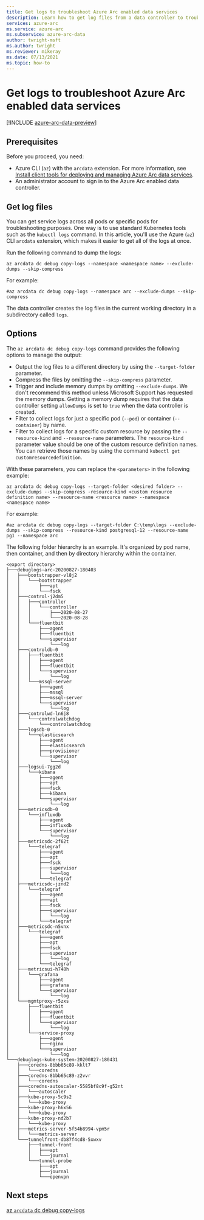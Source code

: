 ```yaml
---
title: Get logs to troubleshoot Azure Arc enabled data services
description: Learn how to get log files from a data controller to troubleshoot Azure Arc enabled data services.
services: azure-arc
ms.service: azure-arc
ms.subservice: azure-arc-data
author: twright-msft
ms.author: twright
ms.reviewer: mikeray
ms.date: 07/13/2021
ms.topic: how-to
---
```


# Get logs to troubleshoot Azure Arc enabled data services

[!INCLUDE [azure-arc-data-preview](../../../includes/azure-arc-data-preview.md)]

## Prerequisites

Before you proceed, you need:

* Azure CLI (`az`) with the `arcdata` extension. For more information, see [Install client tools for deploying and managing Azure Arc data services](./install-client-tools.md).
* An administrator account to sign in to the Azure Arc enabled data controller.

## Get log files

You can get service logs across all pods or specific pods for troubleshooting purposes. One way is to use standard Kubernetes tools such as the `kubectl logs` command. In this article, you'll use the Azure (`az`) CLI `arcdata` extension, which makes it easier to get all of the logs at once.

Run the following command to dump the logs:

   ```console
   az arcdata dc debug copy-logs --namespace <namespace name> --exclude-dumps --skip-compress
   ```

   For example:

   ```console
   #az arcdata dc debug copy-logs --namespace arc --exclude-dumps --skip-compress
   ```

The data controller creates the log files in the current working directory in a subdirectory called `logs`. 

## Options

The `az arcdata dc debug copy-logs` command provides the following options to manage the output:

* Output the log files to a different directory by using the `--target-folder` parameter.
* Compress the files by omitting the `--skip-compress` parameter.
* Trigger and include memory dumps by omitting `--exclude-dumps`. We don't recommend this method unless Microsoft Support has requested the memory dumps. Getting a memory dump requires that the data controller setting `allowDumps` is set to `true` when the data controller is created.
* Filter to collect logs for just a specific pod (`--pod`) or container (`--container`) by name.
* Filter to collect logs for a specific custom resource by passing the `--resource-kind` and `--resource-name` parameters. The `resource-kind` parameter value should be one of the custom resource definition names. You can retrieve those names by using the command `kubectl get customresourcedefinition`.

With these parameters, you can replace the `<parameters>` in the following example: 

```azurecli
az arcdata dc debug copy-logs --target-folder <desired folder> --exclude-dumps --skip-compress -resource-kind <custom resource definition name> --resource-name <resource name> --namespace <namespace name>
```

For example:

```console
#az arcdata dc debug copy-logs --target-folder C:\temp\logs --exclude-dumps --skip-compress --resource-kind postgresql-12 --resource-name pg1 --namespace arc
```

The following folder hierarchy is an example. It's organized by pod name, then container, and then by directory hierarchy within the container.

```output
<export directory>
├───debuglogs-arc-20200827-180403
│   ├───bootstrapper-vl8j2
│   │   └───bootstrapper
│   │       ├───apt
│   │       └───fsck
│   ├───control-j2dm5
│   │   ├───controller
│   │   │   └───controller
│   │   │       ├───2020-08-27
│   │   │       └───2020-08-28
│   │   └───fluentbit
│   │       ├───agent
│   │       ├───fluentbit
│   │       └───supervisor
│   │           └───log
│   ├───controldb-0
│   │   ├───fluentbit
│   │   │   ├───agent
│   │   │   ├───fluentbit
│   │   │   └───supervisor
│   │   │       └───log
│   │   └───mssql-server
│   │       ├───agent
│   │       ├───mssql
│   │       ├───mssql-server
│   │       └───supervisor
│   │           └───log
│   ├───controlwd-ln6j8
│   │   └───controlwatchdog
│   │       └───controlwatchdog
│   ├───logsdb-0
│   │   └───elasticsearch
│   │       ├───agent
│   │       ├───elasticsearch
│   │       ├───provisioner
│   │       └───supervisor
│   │           └───log
│   ├───logsui-7gg2d
│   │   └───kibana
│   │       ├───agent
│   │       ├───apt
│   │       ├───fsck
│   │       ├───kibana
│   │       └───supervisor
│   │           └───log
│   ├───metricsdb-0
│   │   └───influxdb
│   │       ├───agent
│   │       ├───influxdb
│   │       └───supervisor
│   │           └───log
│   ├───metricsdc-2f62t
│   │   └───telegraf
│   │       ├───agent
│   │       ├───apt
│   │       ├───fsck
│   │       ├───supervisor
│   │       │   └───log
│   │       └───telegraf
│   ├───metricsdc-jznd2
│   │   └───telegraf
│   │       ├───agent
│   │       ├───apt
│   │       ├───fsck
│   │       ├───supervisor
│   │       │   └───log
│   │       └───telegraf
│   ├───metricsdc-n5vnx
│   │   └───telegraf
│   │       ├───agent
│   │       ├───apt
│   │       ├───fsck
│   │       ├───supervisor
│   │       │   └───log
│   │       └───telegraf
│   ├───metricsui-h748h
│   │   └───grafana
│   │       ├───agent
│   │       ├───grafana
│   │       └───supervisor
│   │           └───log
│   └───mgmtproxy-r5zxs
│       ├───fluentbit
│       │   ├───agent
│       │   ├───fluentbit
│       │   └───supervisor
│       │       └───log
│       └───service-proxy
│           ├───agent
│           ├───nginx
│           └───supervisor
│               └───log
└───debuglogs-kube-system-20200827-180431
    ├───coredns-8bbb65c89-kklt7
    │   └───coredns
    ├───coredns-8bbb65c89-z2vvr
    │   └───coredns
    ├───coredns-autoscaler-5585bf8c9f-g52nt
    │   └───autoscaler
    ├───kube-proxy-5c9s2
    │   └───kube-proxy
    ├───kube-proxy-h6x56
    │   └───kube-proxy
    ├───kube-proxy-nd2b7
    │   └───kube-proxy
    ├───metrics-server-5f54b8994-vpm5r
    │   └───metrics-server
    └───tunnelfront-db87f4cd8-5xwxv
        ├───tunnel-front
        │   ├───apt
        │   └───journal
        └───tunnel-probe
            ├───apt
            ├───journal
            └───openvpn
```

## Next steps

[az `arcdata` dc debug copy-logs](/sql/azdata/reference/reference-azdata-arc-dc-debug#azdata-arc-dc-debug-copy-logs?toc=/azure/azure-arc/data/toc.json&bc=/azure/azure-arc/data/breadcrumb/toc.json)
